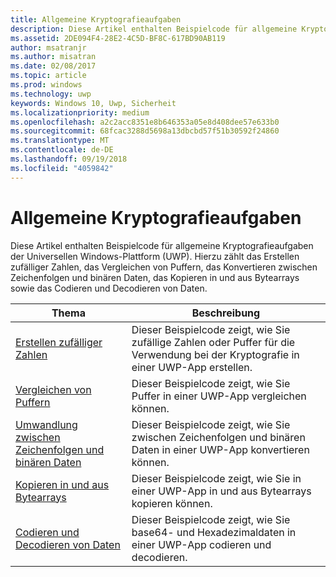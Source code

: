 ```yaml
---
title: Allgemeine Kryptografieaufgaben
description: Diese Artikel enthalten Beispielcode für allgemeine Kryptografieaufgaben der Universellen Windows-Plattform (UWP). Hierzu zählt das Erstellen zufälliger Zahlen, das Vergleichen von Puffern, das Konvertieren zwischen Zeichenfolgen und binären Daten, das Kopieren in und aus Bytearrays sowie das Codieren und Decodieren von Daten.
ms.assetid: 2DE094F4-28E2-4C5D-BF8C-617BD90AB119
author: msatranjr
ms.author: misatran
ms.date: 02/08/2017
ms.topic: article
ms.prod: windows
ms.technology: uwp
keywords: Windows 10, Uwp, Sicherheit
ms.localizationpriority: medium
ms.openlocfilehash: a2c2acc8351e8b646353a05e8d408dee57e633b0
ms.sourcegitcommit: 68fcac3288d5698a13dbcbd57f51b30592f24860
ms.translationtype: MT
ms.contentlocale: de-DE
ms.lasthandoff: 09/19/2018
ms.locfileid: "4059842"
---
```

# <a name="common-cryptography-tasks"></a>Allgemeine Kryptografieaufgaben

Diese Artikel enthalten Beispielcode für allgemeine Kryptografieaufgaben der Universellen Windows-Plattform (UWP). Hierzu zählt das Erstellen zufälliger Zahlen, das Vergleichen von Puffern, das Konvertieren zwischen Zeichenfolgen und binären Daten, das Kopieren in und aus Bytearrays sowie das Codieren und Decodieren von Daten.

| Thema                                                                                 | Beschreibung                                                                                            |
|---------------------------------------------------------------------------------------|--------------------------------------------------------------------------------------------------------|
| [Erstellen zufälliger Zahlen](create-random-numbers.md)                                     | Dieser Beispielcode zeigt, wie Sie zufällige Zahlen oder Puffer für die Verwendung bei der Kryptografie in einer UWP-App erstellen. |
| [Vergleichen von Puffern](compare-buffers.md)                                                 | Dieser Beispielcode zeigt, wie Sie Puffer in einer UWP-App vergleichen können.                                          |
| [Umwandlung zwischen Zeichenfolgen und binären Daten](convert-between-strings-and-binary-data.md) | Dieser Beispielcode zeigt, wie Sie zwischen Zeichenfolgen und binären Daten in einer UWP-App konvertieren können.                  |
| [Kopieren in und aus Bytearrays](copy-to-and-from-byte-arrays.md)                       | Dieser Beispielcode zeigt, wie Sie in einer UWP-App in und aus Bytearrays kopieren können.                             |
| [Codieren und Decodieren von Daten](encode-and-decode-data.md)                                   | Dieser Beispielcode zeigt, wie Sie base64- und Hexadezimaldaten in einer UWP-App codieren und decodieren.            |

